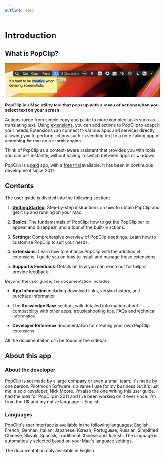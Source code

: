 ```yaml
---
outline: deep
---
```


# Introduction

## What is PopClip?

![PopClip screenshot](./shot-general-4.png)

**PopClip is a Mac utility tool that pops up with a menu of actions when you select text on your screen.**

Actions range from simple copy and paste to more complex tasks such as translating text. Using [extensions](/extensions/), you can add actions to PopClip to adapt it your needs. Extensions can connect to various apps and services directly, allowing you to perform actions such as sending text to a note-taking app or searching for text on a search engine.

Think of PopClip as a context-aware assistant that provides you with tools you can use instantly, without having to switch between apps or windows.

PopClip is a [paid](/buy) app, with a [free trial](/download) available. It has been in continuous development since 2011.

## **Contents**

The user guide is divided into the following sections:

1. [**Getting Started**](getting-started): Step-by-step instructions on how to obtain PopClip and get it up and running on your Mac.

2. **Basics**: The fundamentals of PopClip: how to get the PopClip bar to appear and disappear, and a tour of the built-in actions.

3. **Settings**: Comprehensive overview of PopClip's settings. Learn how to customise PopClip to suit your needs.

4. **Extensions**: Learn how to enhance PopClip with the addition of extensions. I guide you on how to install and manage these extensions.

5. **Support & Feedback**: Details on how you can reach out for help or provide feedback.


Beyond the user guide, the documentation includes:

* **App Information** including download links, version history, and purchase information.

* The **Knowledge Base** section, with detailed information about compatibility with other apps, troubleshooting tips, FAQs and technical information.

* **Developer Reference** documentation for creating your own PopClip extensions.
  
All the documentaiton can be found in the sidebar.

 <!-- **Troubleshooting & FAQs**: Solutions to common problems you might face while using PopClip, as well as answers to frequently asked questions. -->

## About this app

### About the developer

PopClip is not made by a large company or even a small team; it's made by one person. [Pilotmoon Software](https://pilotmoon.com/about/) is a name I use for my business but it's just me, a solo developer, Nick Moore. I'm also the one writing this user guide. I had the idea for PopClip in 2011 and I've been working on it ever since. I'm from the UK and my native language is English.

### Languages

PopClip's user interface is available in the following languages: English, French, German, Italian, Japanese, Korean, Portuguese, Russian, Simplified Chinese, Slovak, Spanish, Traditional Chinese and Turkish. The language is automatically selected based on your Mac's language settings.

The documentation only available in English.
